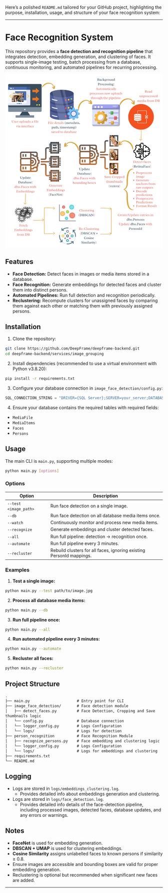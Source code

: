 Here’s a polished `README.md` tailored for your GitHub project, highlighting the purpose, installation, usage, and structure of your face recognition system:

---

# Face Recognition System

This repository provides a **face detection and recognition pipeline** that integrates detection, embedding generation, and clustering of faces. It supports single-image testing, batch processing from a database, continuous monitoring, and automated pipelines for recurring processing.

![Face Recognition System](FaceRecognitionSystem.png)

## Features

* **Face Detection:** Detect faces in images or media items stored in a database.
* **Face Recognition:** Generate embeddings for detected faces and cluster them into distinct persons.
* **Automated Pipelines:** Run full detection and recognition periodically.
* **Reclustering:** Recompute clusters for unassigned faces by comparing them against each other or matching them with previously assigned persons.

## Installation

1. Clone the repository:

```bash
git clone https://github.com/DeepFrame/deepframe-backend.git
cd deepframe-backend/services/image_grouping
```

2. Install dependencies (recommended to use a virtual environment with Python v3.8.20):

```bash
pip install -r requirements.txt
```

3. Configure your database connection in `image_face_detection/config.py`:

```python
SQL_CONNECTION_STRING = "DRIVER={SQL Server};SERVER=your_server;DATABASE=your_db;UID=user;PWD=password"
```

4. Ensure your database contains the required tables with required fields:

* `MediaFile`
* `MediaItems`
* `Faces`
* `Persons`

## Usage

The main CLI is `main.py`, supporting multiple modes:

```bash
python main.py [options]
```

### Options

| Option                | Description                                                          |
| --------------------- | -------------------------------------------------------------------- |
| `--test <image_path>` | Run face detection on a single image.                                |
| `--db`                | Run face detection on all database media items once.                 |
| `--watch`             | Continuously monitor and process new media items.                    |
| `--recognize`         | Generate embeddings and cluster detected faces.                      |
| `--all`               | Run full pipeline: detection → recognition once.                     |
| `--automate`          | Run full pipeline every 3 minutes.                                   |
| `--recluster`         | Rebuild clusters for all faces, ignoring existing PersonId mappings. |

### Examples

1. **Test a single image:**

```bash
python main.py --test path/to/image.jpg
```

2. **Process all database media items:**

```bash
python main.py --db
```

3. **Run full pipeline once:**

```bash
python main.py --all
```

4. **Run automated pipeline every 3 minutes:**

```bash
python main.py --automate
```

5. **Recluster all faces:**

```bash
python main.py --recluster
```

## Project Structure

```
.
├── main.py                     # Entry point for CLI
├── image_face_detection/       # Face detection module
│   ├── detect_faces.py         # Face Detection, Cropping and Save thumbnails logic
│   └── config.py               # Database connection
│   └── logger_config.py        # Logs Configuration
│   └── logs/                   # Logs for detection
├── person_recognition          # Face Recognition Module
│   ├── recognize_persons.py    # Face embedding and clustering logic
│   └── logger_config.py        # Logs Configuration
│   └── logs/                   # Logs for embeddings and clustering 
├── requirements.txt
└── README.md
```

## Logging

* Logs are stored in `logs/embeddings_clustering.log`.
   - Provides detailed info about embeddings generation and clustering.
* Logs are stored in `logs/face_detection.log`.
   - Provides detailed info details of the face-detection pipeline, including processed images, detected faces, database updates, and any errors or warnings.

## Notes

* **FaceNet** is used for embedding generation.
* **DBSCAN + UMAP** is used for clustering embeddings.
* **Cosine Similarity** assigns unlabelled faces to known persons if similarity ≥ 0.8.
* Ensure images are accessible and bounding boxes are valid for proper embedding generation.
* Reclustering is optional but recommended when significant new faces are added.

---

